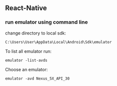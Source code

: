 ## React-Native

### run emulator using command line

change directory to local sdk:

`C:\Users\User\AppData\Local\Android\Sdk\emulator`

To list all emulator run:

```
emulator -list-avds
```

Choose an emulator:

```
emulator -avd Nexus_5X_API_30
```
